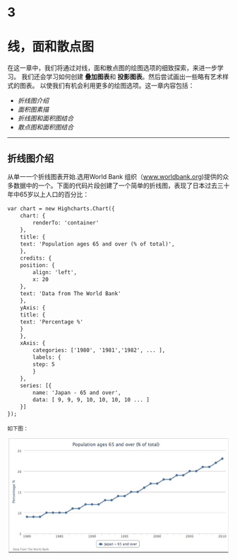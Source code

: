 3 
===================
线，面和散点图
====================
  在这一章中，我们将通过对线，面和散点图的绘图选项的细致探索，来进一步学习。
  我们还会学习如何创建 **叠加图表**和 **投影图表**。然后尝试画出一些略有艺术样式的图表。
  以使我们有机会利用更多的绘图选项。这一章内容包括：
  
+  *折线图介绍*
+  *面积图素描*
+  *折线图和面积图结合*
+  *散点图和面积图结合*
**********************************************************


 折线图介绍
 -----------------
 
   从单一一个折线图表开始.选用World Bank
   组织（www.worldbank.org)提供的众多数据中的一个。下面的代码片段创建了一个简单的折线图，表现了日本过去三十年中65岁以上人口的百分比：
 
    var chart = new Highcharts.Chart({    
        chart: {    
            renderTo: 'container'    
        },    
        title: {    
        text: 'Population ages 65 and over (% of total)',    
        },    
        credits: {    
        position: {    
            align: 'left',    
            x: 20    
        },    
        text: 'Data from The World Bank'    
        },    
        yAxis: {    
        title: {    
        text: 'Percentage %'    
        }    
        },    
        xAxis: {    
            categories: ['1980', '1981','1982', ... ],       
            labels: {    
            step: 5    
            }    
        },    
        series: [{    
            name: 'Japan - 65 and over',    
            data: [ 9, 9, 9, 10, 10, 10, 10 ... ]    
        }]    
    });    
    
    如下图：

 <img src='03_img/03.00-001.png'></img>
